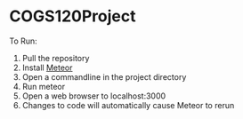 # COGS120Project

To Run:
1. Pull the repository
2. Install [Meteor](https://www.meteor.com/)
3. Open a commandline in the project directory
4. Run meteor
5. Open a web browser to localhost:3000
6. Changes to code will automatically cause Meteor to rerun
